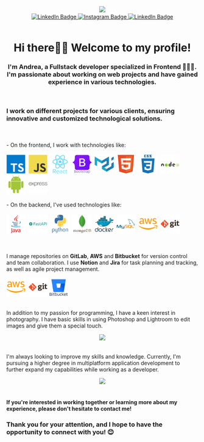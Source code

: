 <div id="header" align="center">
  <img src="https://media.giphy.com/media/y93slPbDMdeXJQONHa/giphy.gif" width="200"/>
</div>

<div id="badges" align="center">
  <a href="https://www.linkedin.com/in/andrea-galicia/">
    <img src="https://img.shields.io/badge/LinkedIn-blue?style=for-the-badge&logo=linkedin&logoColor=white" alt="LinkedIn Badge"/>
  </a>
  <a href="https://www.instagram.com/aboutandreashinee/">
   <img src="https://img.shields.io/badge/Instagram-pink?style=for-the-badge&logo=instagram&logoColor=purple" alt="Instagram Badge"/>
  </a>
  <a href="mailto:qndreashinee@gmail.com">
  <img src="https://img.shields.io/badge/Gmail-white?style=for-the-badge&logo=gmail&logoColor=red" alt="LinkedIn Badge"/>
    </a>
</div>
  
<br>
<div align="center" color="white">
<h1>Hi there👋🏻 Welcome to my profile!</h1>
<h3>I'm Andrea, a Fullstack developer specialized in Frontend 👩🏻‍💻. I'm passionate about working on web projects and have gained experience in various technologies.</h3>
</div>
<br>
<h3>I work on different projects for various clients, ensuring innovative and customized technological solutions. </h3>
<br>
<br>
<div>
- On the frontend, I work with technologies like:
<br>
<br>
</div>
<div>
  <img src="https://github.com/devicons/devicon/blob/master/icons/typescript/typescript-original.svg" title="Typescript" alt="Typescript"  width="50" height="50"/>&nbsp;
  <img src="https://github.com/devicons/devicon/blob/master/icons/javascript/javascript-original.svg" title="JavaScript" alt="JavaScript"  width="50" height="50"/>&nbsp;
  <img src="https://github.com/devicons/devicon/blob/master/icons/react/react-original-wordmark.svg" title="React" alt="React"  width="50" height="50"/>&nbsp;
  <img src="https://github.com/devicons/devicon/blob/master/icons/bootstrap/bootstrap-original-wordmark.svg" title="Boostrap" alt="Boostrap"  width="50" height="50"/>&nbsp;
  <img src="https://github.com/devicons/devicon/blob/master/icons/materialui/materialui-original.svg" title="Material UI" alt="Material UI" width="50" height="50"/>&nbsp;
  <img src="https://github.com/devicons/devicon/blob/master/icons/html5/html5-original.svg" title="HTML5" alt="HTML"  width="50" height="50"/>&nbsp;
  <img src="https://github.com/devicons/devicon/blob/master/icons/css3/css3-plain-wordmark.svg"  title="CSS3" alt="CSS"  width="50" height="50"/>&nbsp;
  <img src="https://github.com/devicons/devicon/blob/master/icons/nodejs/nodejs-original-wordmark.svg" title="NodeJS" alt="NodeJS"  width="50" height="50"/>&nbsp;
  <img src="https://github.com/devicons/devicon/blob/master/icons/android/android-original.svg" title="Android" alt="Android"  width="50" height="50"/>&nbsp;
  <img src="https://github.com/devicons/devicon/blob/master/icons/express/express-original-wordmark.svg" title="Express" alt="Express"  width="50" height="50"/>&nbsp;
  
</div>
<br>
<div>
- On the backend, I've used technologies like:
<br>
<br>
</div>
<div>
  <img src="https://github.com/devicons/devicon/blob/master/icons/java/java-original-wordmark.svg" title="Java" alt="Java" width="50" height="50"/>&nbsp;
  <img src="https://github.com/devicons/devicon/blob/master/icons/fastapi/fastapi-original-wordmark.svg" title="FastAPI" alt="FastAPI" width="50" height="50"/>&nbsp;
  <img src="https://github.com/devicons/devicon/blob/master/icons/python/python-original-wordmark.svg" title="Phyton" alt="Phython"  width="50" height="50"/>&nbsp;
  <img src="https://github.com/devicons/devicon/blob/master/icons/mongodb/mongodb-original-wordmark.svg" title="MongoDB" alt="MongoDB"  width="50" height="50"/>&nbsp;
  <img src="https://github.com/devicons/devicon/blob/master/icons/docker/docker-original-wordmark.svg" title="Docker" alt="Docker"  width="50" height="50"/>&nbsp;
  <img src="https://github.com/devicons/devicon/blob/master/icons/mysql/mysql-original-wordmark.svg" title="MySQL"  alt="MySQL"  width="50" height="50"/>&nbsp;
  <img src="https://github.com/devicons/devicon/blob/master/icons/amazonwebservices/amazonwebservices-plain-wordmark.svg" title="AWS" alt="AWS"  width="50" height="50"/>&nbsp;
  <img src="https://github.com/devicons/devicon/blob/master/icons/git/git-original-wordmark.svg" title="Git" alt="Git"  width="50" height="50"/>
  <br>
  <br>
  <br>
</div>

I manage repositories on **GitLab**, **AWS** and **Bitbucket** for version control and team collaboration. I use **Notion** and **Jira** for task planning and tracking, as well as agile project management.
<div>
  <img src="https://github.com/devicons/devicon/blob/master/icons/amazonwebservices/amazonwebservices-plain-wordmark.svg" title="AWS" alt="AWS"  width="50" height="50"/>&nbsp;
  <img src="https://github.com/devicons/devicon/blob/master/icons/git/git-original-wordmark.svg" title="Git" alt="Git"  width="50" height="50"/>
  <img src="https://github.com/devicons/devicon/blob/master/icons/bitbucket/bitbucket-original-wordmark.svg" title="Bitbucket" alt="Bitbucket"  width="50" height="50"/>&nbsp;
</div>


<br>

In addition to my passion for programming, I have a keen interest in photography. I have basic skills in using Photoshop and Lightroom to edit images and give them a special touch.
<br>

<div align="center">
  <img src="https://media.giphy.com/media/A1oBMukTqFfkoY1HiH/giphy.gif" width="200"/>
</div>
<br>

I'm always looking to improve my skills and knowledge. Currently, I'm pursuing a higher degree in multiplatform application development to further expand my capabilities while working as a developer.
<br>
<div align="center">
  <img src="https://media.giphy.com/media/WRQBXSCnEFJIuxktnw/giphy.gif" width="200"/>
</div>

<br>


<h4>If you're interested in working together or learning more about my experience, please don't hesitate to contact me! 

<br>
<h3>Thank you for your attention, and I hope to have the opportunity to connect with you! 😊 </h3>






<!--
**andreashinee/andreashinee** is a ✨ _special_ ✨ repository because its `README.md` (this file) appears on your GitHub profile.

Here are some ideas to get you started:

- 🔭 I’m currently working on ...
- 🌱 I’m currently learning ...
- 👯 I’m looking to collaborate on ...
- 🤔 I’m looking for help with ...
- 💬 Ask me about ...
- 📫 How to reach me: ...
- 😄 Pronouns: ...
- ⚡ Fun fact: ...
-->
